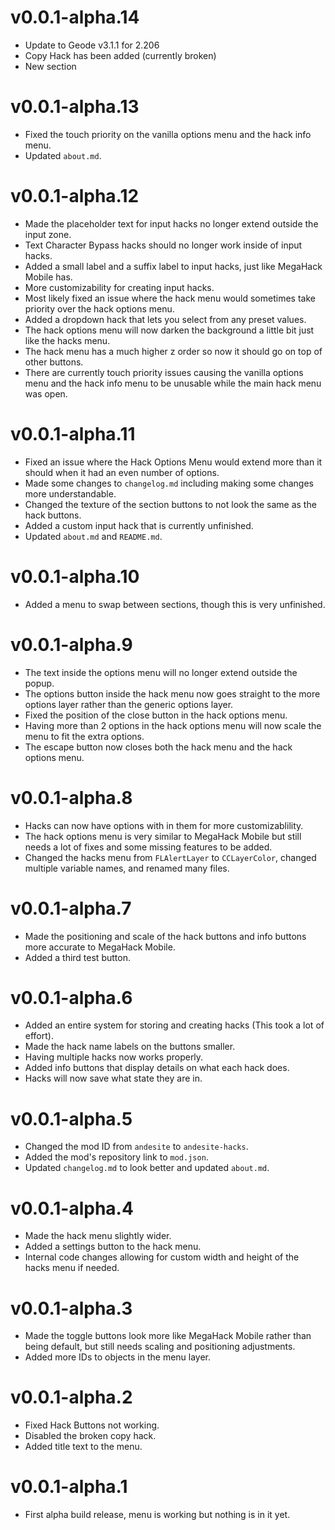 # v0.0.1-alpha.14

- Update to Geode v3.1.1 for 2.206
- Copy Hack has been added (currently broken)
- New section

# v0.0.1-alpha.13

- Fixed the touch priority on the vanilla options menu and the hack info menu.
- Updated `about.md`.

# v0.0.1-alpha.12

- Made the placeholder text for input hacks no longer extend outside the input zone.
- Text Character Bypass hacks should no longer work inside of input hacks.
- Added a small label and a suffix label to input hacks, just like MegaHack Mobile has.
- More customizability for creating input hacks.
- Most likely fixed an issue where the hack menu would sometimes take priority over the hack options menu.
- Added a dropdown hack that lets you select from any preset values.
- The hack options menu will now darken the background a little bit just like the hacks menu.
- The hack menu has a much higher z order so now it should go on top of other buttons.
- There are currently touch priority issues causing the vanilla options menu and the hack info menu to be unusable while the main hack menu was open.

# v0.0.1-alpha.11

- Fixed an issue where the Hack Options Menu would extend more than it should when it had an even number of options.
- Made some changes to `changelog.md` including making some changes more understandable.
- Changed the texture of the section buttons to not look the same as the hack buttons.
- Added a custom input hack that is currently unfinished.
- Updated `about.md` and `README.md`.

# v0.0.1-alpha.10

- Added a menu to swap between sections, though this is very unfinished.

# v0.0.1-alpha.9

- The text inside the options menu will no longer extend outside the popup.
- The options button inside the hack menu now goes straight to the more options layer rather than the generic options layer.
- Fixed the position of the close button in the hack options menu.
- Having more than 2 options in the hack options menu will now scale the menu to fit the extra options.
- The escape button now closes both the hack menu and the hack options menu.

# v0.0.1-alpha.8

- Hacks can now have options with in them for more customizablility.
- The hack options menu is very similar to MegaHack Mobile but still needs a lot of fixes and some missing features to be added.
- Changed the hacks menu from `FLAlertLayer` to `CCLayerColor`, changed multiple variable names, and renamed many files.

# v0.0.1-alpha.7

- Made the positioning and scale of the hack buttons and info buttons more accurate to MegaHack Mobile.
- Added a third test button.

# v0.0.1-alpha.6

- Added an entire system for storing and creating hacks (This took a lot of effort).
- Made the hack name labels on the buttons smaller.
- Having multiple hacks now works properly.
- Added info buttons that display details on what each hack does.
- Hacks will now save what state they are in.

# v0.0.1-alpha.5

- Changed the mod ID from `andesite` to `andesite-hacks`.
- Added the mod's repository link to `mod.json`.
- Updated `changelog.md` to look better and updated `about.md`.

# v0.0.1-alpha.4

- Made the hack menu slightly wider.
- Added a settings button to the hack menu.
- Internal code changes allowing for custom width and height of the hacks menu if needed.

# v0.0.1-alpha.3

- Made the toggle buttons look more like MegaHack Mobile rather than being default, but still needs scaling and positioning adjustments.
- Added more IDs to objects in the menu layer.

# v0.0.1-alpha.2

- Fixed Hack Buttons not working.
- Disabled the broken copy hack.
- Added title text to the menu.

# v0.0.1-alpha.1

- First alpha build release, menu is working but nothing is in it yet.